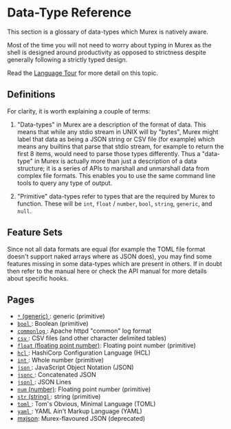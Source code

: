 # Data-Type Reference

This section is a glossary of data-types which Murex is natively aware.

Most of the time you will not need to worry about typing in Murex as the
shell is designed around productivity as opposed to strictness despite
generally following a strictly typed design.

Read the [Language Tour](/docs/tour.md) for more detail on this topic.

## Definitions

For clarity, it is worth explaining a couple of terms:

1. "Data-types" in Murex are a description of the format of data. This
means that while any stdio stream in UNIX will by "bytes", Murex might
label that data as being a JSON string or CSV file (for example) which
means any builtins that parse that stdio stream, for example to return
the first 8 items, would need to parse those types differently. Thus a
"data-type" in Murex is actually more than just a description of a data
structure; it is a series of APIs to marshall and unmarshall data from
complex file formats. This enables you to use the same command line tools
to query any type of output.

2. "Primitive" data-types refer to types that are the required by Murex
to function. These will be `int`, `float` / `number`, `bool`, `string`,
`generic`, and `null`.

## Feature Sets

Since not all data formats are equal (for example the TOML file format
doesn't support naked arrays where as JSON does), you may find some
features missing in some data-types which are present in others. If in
doubt then refer to the manual here or check the API manual for more
details about specific hooks.

## Pages

* [`*` (generic) ](../types/generic.md):
  generic (primitive)
* [`bool` ](../types/bool.md):
  Boolean (primitive)
* [`commonlog` ](../types/commonlog.md):
  Apache httpd "common" log format
* [`csv` ](../types/csv.md):
  CSV files (and other character delimited tables)
* [`float` (floating point number)](../types/float.md):
  Floating point number (primitive)
* [`hcl` ](../types/hcl.md):
  HashiCorp Configuration Language (HCL)
* [`int` ](../types/int.md):
  Whole number (primitive)
* [`json` ](../types/json.md):
  JavaScript Object Notation (JSON)
* [`jsonc` ](../types/jsonc.md):
  Concatenated JSON
* [`jsonl` ](../types/jsonl.md):
  JSON Lines
* [`num` (number)](../types/num.md):
  Floating point number (primitive)
* [`str` (string) ](../types/str.md):
  string (primitive)
* [`toml` ](../types/toml.md):
  Tom's Obvious, Minimal Language (TOML)
* [`yaml` ](../types/yaml.md):
  YAML Ain't Markup Language (YAML)
* [mxjson](../types/mxjson.md):
  Murex-flavoured JSON (deprecated)